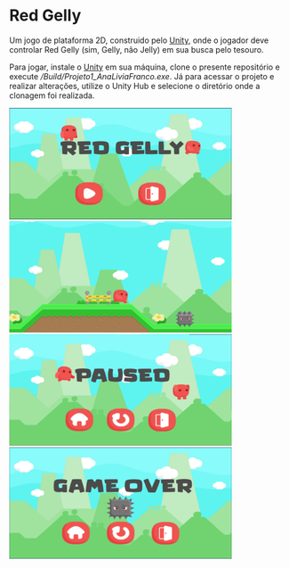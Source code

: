 # Red Gelly
Um jogo de plataforma 2D, construido pelo [Unity](https://unity.com/pt), onde o jogador deve controlar Red Gelly (sim, Gelly, não Jelly) em sua busca pelo tesouro. 

Para jogar, instale o [Unity](https://unity.com/pt) em sua máquina, clone o presente repositório e execute */Build/Projeto1_AnaLiviaFranco.exe*. Já para acessar o projeto e realizar alterações, utilize o Unity Hub e selecione o diretório onde a clonagem foi realizada.

<p>
  <img src="/docs/Home.png" height="200" width="400">
  <img src="/docs/Game.png" height="200" width="400">
  <img src="/docs/Pause.png" height="200" width="400">
  <img src="/docs/GameOver.png" height="200" width="400">
</p>

